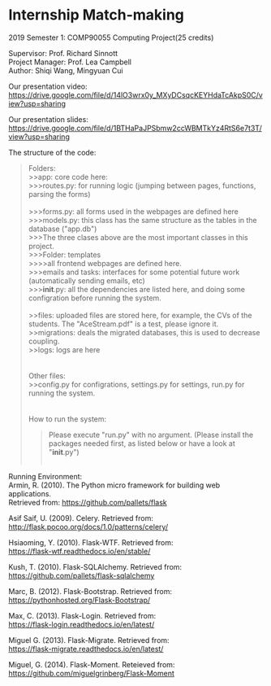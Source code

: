 # Internship Match-making
2019 Semester 1: COMP90055 Computing Project(25 credits)
  
  
Supervisor:       Prof. Richard Sinnott  
Project Manager:  Prof. Lea Campbell  
Author:           Shiqi Wang, Mingyuan Cui  
  
    
Our presentation video:    <br>
https://drive.google.com/file/d/14lO3wrx0y_MXyDCsqcKEYHdaTcAkpS0C/view?usp=sharing    
  
Our presentation slides:  <br>
https://drive.google.com/file/d/1BTHaPaJPSbmw2ccWBMTkYz4RtS6e7t3T/view?usp=sharing    
  
The structure of the code:  <br>
>Folders:  <br>
    >>app: core code here:   
        >>>routes.py: for running logic (jumping between pages, functions, parsing the forms)  <br>    
        >>>forms.py: all forms used in the webpages are defined here  <br>
        >>>models.py: this class has the same structure as the tables in the database ("app.db")  <br>
        >>>The three clases above are the most important classes in this project.  <br>
        >>>Folder: templates  <br>
            >>>>all frontend webpages are defined here.  <br>
        >>>emails and tasks: interfaces for some potential future work (automatically sending emails, etc)  <br>
        >>>__init__.py: all the dependencies are listed here, and doing some configration before running the system.  <br>
        <br>
    >>files: uploaded files are stored here, for example, the CVs of the students. The "AceStream.pdf" is a test, please ignore it.<br>
    >>migrations: deals the migrated databases, this is used to decrease coupling. <br>
    >>logs: logs are here <br>  
     <br>
>Other files:  <br>
    >>config.py for configrations, settings.py for settings, run.py for running the system.   <br> 
    <br>  
>How to run the system:    <br>
>>Please execute "run.py" with no argument. (Please install the packages needed first, as listed below or have a look at "__init__.py")   
    <br>  
      
Running Environment:  <br>
Armin, R. (2010). The Python micro framework for building web applications.  
Retrieved from: https://github.com/pallets/flask   
  
Asif Saif, U. (2009). Celery. Retrieved from:  
http://flask.pocoo.org/docs/1.0/patterns/celery/  
  
Hsiaoming, Y. (2010). Flask-WTF. Retrieved from:  
https://flask-wtf.readthedocs.io/en/stable/   
  
Kush, T. (2010). Flask-SQLAlchemy. Retrieved from:   
https://github.com/pallets/flask-sqlalchemy  
  
Marc, B. (2012). Flask-Bootstrap. Retrieved from:   
https://pythonhosted.org/Flask-Bootstrap/  
  
Max, C. (2013). Flask-Login. Retrieved from:  
https://flask-login.readthedocs.io/en/latest/  
  
Miguel G. (2013). Flask-Migrate. Retrieved from:   
https://flask-migrate.readthedocs.io/en/latest/  
   
Miguel, G. (2014). Flask-Moment. Reteieved from:   
https://github.com/miguelgrinberg/Flask-Moment  
   


